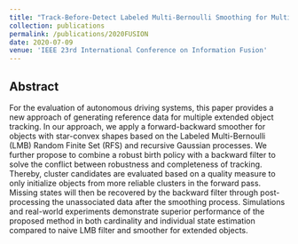 ```yaml
---
title: "Track-Before-Detect Labeled Multi-Bernoulli Smoothing for Multiple Extended Objects"
collection: publications
permalink: /publications/2020FUSION
date: 2020-07-09
venue: 'IEEE 23rd International Conference on Information Fusion'
---
```


## Abstract
For the evaluation of autonomous driving systems, this paper provides a new approach of generating reference data for multiple extended object tracking. In our approach, we apply a forward-backward smoother for objects with star-convex shapes based on the Labeled Multi-Bernoulli (LMB) Random Finite Set (RFS) and recursive Gaussian processes. We further propose to combine a robust birth policy with a backward filter to solve the conflict between robustness and completeness of tracking. Thereby, cluster candidates are evaluated based on a quality measure to only initialize objects from more reliable clusters in the forward pass. Missing states will then be recovered by the backward filter through post-processing the unassociated data after the smoothing process. Simulations and real-world experiments demonstrate superior performance of the proposed method in both cardinality and individual state estimation compared to naive LMB filter and smoother for extended objects.
